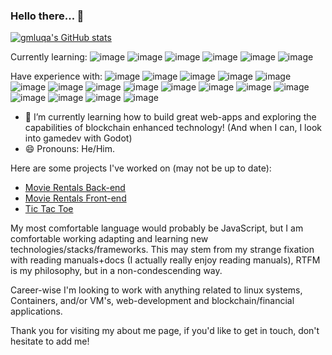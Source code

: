 ### Hello there... 🙂

[![gmluqa's GitHub stats](https://github-readme-stats.vercel.app/api?username=gmluqa)](https://github.com/gmluqa/github-readme-stats)

Currently learning: ![image](https://tinyurl.com/yjs68jbs) ![image](https://img.shields.io/badge/Ethereum-3C3C3D?style=for-the-badge&logo=Ethereum&logoColor=white) ![image](https://img.shields.io/badge/Solidity-e6e6e6?style=for-the-badge&logo=solidity&logoColor=black) ![image](https://img.shields.io/badge/chainlink-375BD2?style=for-the-badge&logo=chainlink&logoColor=white) ![image](https://img.shields.io/badge/Godot-478CBF?style=for-the-badge&logo=GodotEngine&logoColor=white) ![image](https://img.shields.io/badge/TypeScript-007ACC?style=for-the-badge&logo=typescript&logoColor=white)

Have experience with: ![image](https://img.shields.io/badge/JavaScript-323330?style=for-the-badge&logo=javascript&logoColor=F7DF1E) ![image](https://img.shields.io/badge/Node.js-339933?style=for-the-badge&logo=nodedotjs&logoColor=white) ![image](https://img.shields.io/badge/MySQL-005C84?style=for-the-badge&logo=mysql&logoColor=white) ![image](https://img.shields.io/badge/Sequelize-52B0E7?style=for-the-badge&logo=Sequelize&logoColor=white) ![image](https://img.shields.io/badge/MongoDB-4EA94B?style=for-the-badge&logo=mongodb&logoColor=white)  ![image](https://img.shields.io/badge/Docker-2CA5E0?style=for-the-badge&logo=docker&logoColor=white) ![image](https://img.shields.io/badge/React-20232A?style=for-the-badge&logo=react&logoColor=61DAFB) ![image](https://img.shields.io/badge/Redux-593D88?style=for-the-badge&logo=redux&logoColor=white) ![image](https://img.shields.io/badge/Trello-0052CC?style=for-the-badge&logo=trello&logoColor=white)  ![image](https://img.shields.io/badge/Ubuntu-E95420?style=for-the-badge&logo=ubuntu&logoColor=white) ![image](https://img.shields.io/badge/GIT-E44C30?style=for-the-badge&logo=git&logoColor=white)  ![image](https://img.shields.io/badge/PHP-777BB4?style=for-the-badge&logo=php&logoColor=white) ![image](https://img.shields.io/badge/Jest-C21325?style=for-the-badge&logo=jest&logoColor=white) ![image](https://img.shields.io/badge/Laravel-FF2D20?style=for-the-badge&logo=laravel&logoColor=white)  ![image](https://img.shields.io/badge/GNU%20Bash-4EAA25?style=for-the-badge&logo=GNU%20Bash&logoColor=white) ![image](https://img.shields.io/badge/Amazon_AWS-FF9900?style=for-the-badge&logo=amazonaws&logoColor=white) ![image](https://img.shields.io/badge/Railway-131415?style=for-the-badge&logo=railway&logoColor=white) 


- 🌱 I’m currently learning how to build great web-apps and exploring the capabilities of blockchain enhanced technology! (And when I can, I look into gamedev with Godot)
- 😄 Pronouns: He/Him.

Here are some projects I've worked on (may not be up to date):
- [Movie Rentals Back-end](https://github.com/gmluqa/movie-backend)
- [Movie Rentals Front-end](https://github.com/gmluqa/movie-frontend)
- [Tic Tac Toe](https://github.com/gmluqa/Noughts-and-Crosses)

My most comfortable language would probably be JavaScript, but I am comfortable working adapting and learning new technologies/stacks/frameworks. This may stem from my strange fixation with reading manuals+docs (I actually really enjoy reading manuals), RTFM is my philosophy, but in a non-condescending way.

Career-wise I'm looking to work with anything related to linux systems, Containers, and/or VM's, web-development and blockchain/financial applications. 

Thank you for visiting my about me page, if you'd like to get in touch, don't hesitate to add me!
